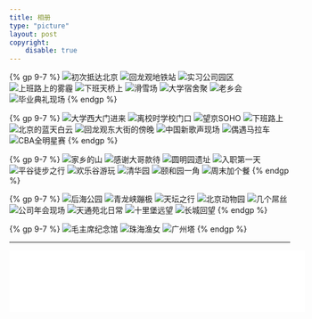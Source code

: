 ```yaml
---
title: 相册
type: "picture"
layout: post
copyright:
    disable: true
---
```

{% gp 9-7 %}
![初次抵达北京](http://ww1.sinaimg.cn/large/b904e79dly1fz87989xvmj20u00min2f.jpg "初次抵达北京（2015-08-09）")
![回龙观地铁站](http://ww1.sinaimg.cn/large/b904e79dly1fz879ghzw0j20u00mi7de.jpg "回龙观地铁站（2015-11-23）")
![实习公司园区](http://ww1.sinaimg.cn/large/b904e79dly1fz879mbytcj21400u0q78.jpg "实习公司园区（2015-11-24）")
![上班路上的雾霾](http://ww1.sinaimg.cn/large/b904e79dly1fz879sy0v0j21400u0wgv.jpg "上班路上的雾霾（2015-12-01）")
![下班天桥上](http://ww1.sinaimg.cn/large/b904e79dly1fz879yc4ydj20u00min1y.jpg "下班天桥上（2015-12-04）")
![滑雪场](http://ww1.sinaimg.cn/large/b904e79dly1fz87a6ekq7j20u00mijz2.jpg "滑雪场（2015-12-13）")
![大学宿舍聚](http://ww1.sinaimg.cn/large/b904e79dly1fz87abuzehj20qo0jrq57.jpg "大学宿舍聚（2015-12-28）")
![老乡会](http://ww1.sinaimg.cn/large/b904e79dly1fz87atpy27j21400u00wa.jpg "老乡会（2016-01-01）")
![毕业典礼现场](http://ww1.sinaimg.cn/large/b904e79dly1fz87aziu9dj21400u0gqt.jpg "毕业典礼现场（2016-06-27）")
{% endgp %}

{% gp 9-7 %}
![大学西大门进来](http://ww1.sinaimg.cn/large/b904e79dly1fz87b4py44j20u00mi10o.jpg "大学西大门进来（2016-06-28）")
![离校时学校门口](http://ww1.sinaimg.cn/large/b904e79dly1fz87bkhs8gj20u00mijws.jpg "离校时学校门口（2016-06-28）")
![望京SOHO](http://ww1.sinaimg.cn/large/b904e79dly1fz87bqnhtrj20u00mi48d.jpg "望京SOHO（2016-07-22）")
![下班路上](http://ww1.sinaimg.cn/large/b904e79dly1fz87bvnzkwj20u00mi0y5.jpg "下班路上（2016-07-27）")
![北京的蓝天白云](http://ww1.sinaimg.cn/large/b904e79dly1fz87c1j2jqj20u00mijz9.jpg "北京的蓝天白云（2016-08-25）")
![回龙观东大街的傍晚](http://ww1.sinaimg.cn/large/b904e79dly1fz87cbylsdj20u00mijum.jpg "回龙观东大街的傍晚（2016-09-03）")
![中国新歌声现场](http://ww1.sinaimg.cn/large/b904e79dly1fz87chfzpjj21400u0tbp.jpg "中国新歌声现场（2016-10-07）")
![偶遇马拉车](http://ww1.sinaimg.cn/large/b904e79dly1fz87cqwcpwj20u00midrk.jpg "偶遇马拉车（2016-10-30）")
![CBA全明星赛](http://ww1.sinaimg.cn/large/b904e79dly1fz87d2rnq1j20u00miaiv.jpg "CBA全明星赛（2017-01-08）")
{% endgp %}

{% gp 9-7 %}
![家乡的山](http://ww1.sinaimg.cn/large/b904e79dly1fz87d935h1j21400u0juz.jpg "家乡的山（2017-01-24）")
![感谢大哥款待](http://ww1.sinaimg.cn/large/b904e79dly1fz87dftv7ij213z0u0mzr.jpg "感谢大哥款待（2017-02-20）")
![圆明园遗址](http://ww1.sinaimg.cn/large/b904e79dly1fz87doa59yj21400u0gso.jpg "圆明园遗址（2017-03-07）")
![入职第一天](http://ww1.sinaimg.cn/large/b904e79dly1fz87dv2p1jj20u00midlk.jpg "入职第一天（2017-03-14）")
![平谷徒步之行](http://ww1.sinaimg.cn/large/b904e79dly1fz87e0tvqqj20zk0qmdnu.jpg "平谷徒步之行（2017-04-01）")
![欢乐谷游玩](http://ww1.sinaimg.cn/large/b904e79dly1fz87e6l3m7j20u00mi45j.jpg "欢乐谷游玩（2017-04-15）")
![清华园](http://ww1.sinaimg.cn/large/b904e79dly1fz87eexvm4j21400u0jvc.jpg "清华园（2017-04-30）")
![颐和园一角](http://ww1.sinaimg.cn/large/b904e79dly1fz87eo1b9ej21400u0k9i.jpg "颐和园一角（2017-04-30）")
![周末加个餐](http://ww1.sinaimg.cn/large/b904e79dly1fz87etoq28j20u00miajk.jpg "周末加个餐（2017-06-11）")
{% endgp %}

{% gp 9-7 %}
![后海公园](http://ww1.sinaimg.cn/large/b904e79dly1fz87ez4mroj20u00mi40t.jpg "后海公园（2017-08-05）")
![青龙峡蹦极](http://ww1.sinaimg.cn/large/b904e79dly1fz87f60fqwj21400u0n4c.jpg "青龙峡蹦极（2017-09-09）")
![天坛之行](http://ww1.sinaimg.cn/large/b904e79dly1fz87fb9mfgj21400u0tbz.jpg "天坛之行（2017-10-04）")
![北京动物园](http://ww1.sinaimg.cn/large/b904e79dly1fz87fisyapj21400u0n1q.jpg "北京动物园（2017-10-06）")
![几个屌丝](http://ww1.sinaimg.cn/large/b904e79dly1fz87fo7ym0j20zk0qon15.jpg "几个屌丝（2017-11-26）")
![公司年会现场](http://ww1.sinaimg.cn/large/b904e79dly1fz87fvnkxfj21400u0whl.jpg "公司年会现场（2018-01-26）")
![天通苑北日常](http://ww1.sinaimg.cn/large/b904e79dly1fz87g29ysmj21400u0grk.jpg "天通苑北日常（2018-03-12）")
![十里堡远望](http://ww1.sinaimg.cn/large/b904e79dly1fz87g7z05uj20u00migpx.jpg "十里堡远望（2018-07-15）")
![长城回望](http://ww1.sinaimg.cn/large/b904e79dly1fz87gg8wnbj21400u0tfj.jpg "长城回望（2018-08-18）")
{% endgp %}

{% gp 9-7 %}
![毛主席纪念馆](http://ww1.sinaimg.cn/large/b904e79dly1fz87gmk1juj21400u0whd.jpg "毛主席纪念馆（2018-08-19）")
![珠海渔女](http://ww1.sinaimg.cn/large/b904e79dly1fz87grkkfyj20u00miwhs.jpg "珠海渔女（2018-10-03）")
![广州塔](http://ww1.sinaimg.cn/large/b904e79dly1fz87gwlp0kj20u00mi0vk.jpg "广州塔（2018-10-04）")
{% endgp %}

*****************************************************

<iframe frameborder="no" border="0" marginwidth="0" marginheight="0" width=530 height=110 src="//music.163.com/outchain/player?type=0&id=2321983233&auto=0&height=90"></iframe>